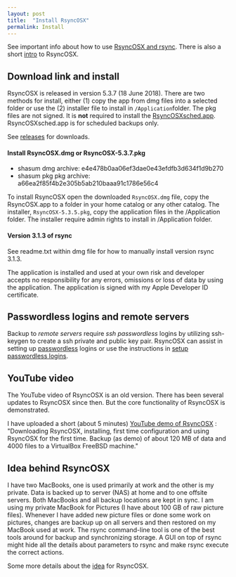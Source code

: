 ```yaml
---
layout: post
title:  "Install RsyncOSX"
permalink: Install
---
```

See important info about how to use [RsyncOSX and rsync](/HowtoUseRsyncOSX). There is also a short [intro](/Intro) to RsyncOSX.

## Download link and install

RsyncOSX is released in version 5.3.7 (18 June 2018). There are two methods for install, either (1) copy the app from dmg files into a selected folder or use the (2) installer file to install in `/Application`folder. The pkg files are not signed. It is **not** required to install the [RsyncOSXsched.app](https://github.com/rsyncOSX/RsyncOSXsched). RsyncOSXsched.app is for scheduled backups only.

See [releases](https://github.com/rsyncOSX/RsyncOSX/releases/tag/v5.3.7) for downloads.

#### Install RsyncOSX.dmg or  RsyncOSX-5.3.7.pkg

- shasum dmg archive: e4e478b0aa06ef3dae0e43efdfb3d634f1d9b270
- shasum pkg pkg archive: a66ea2f85f4b2e305b5ab210baaa91c1786e56c4

To install RsyncOSX open the downloaded `RsyncOSX.dmg` file, copy the RsyncOSX.app to a folder in your home catalog or any other catalog. The installer, `RsyncOSX-5.3.5.pkg`, copy the application files in the /Application folder. The installer require admin rights to install in /Application folder.

#### Version 3.1.3 of rsync

See readme.txt within dmg file for how to manually install version rsync 3.1.3.

The application is installed and used at your own risk and developer accepts no responsibility for any errors, omissions or loss of data by using the application. The application is signed with my Apple Developer ID certificate.

## Passwordless logins and remote servers

Backup to *remote servers* require *ssh passwordless* logins by utilizing ssh-keygen to create a ssh private and public key pair. RsyncOSX can assist in setting up [passwordless](/ssh) logins or use the instructions in [setup passwordless logins](/PasswordlessLogin).

## YouTube video

The YouTube video of RsyncOSX is an old version. There has been several updates to RsyncOSX since then. But the core functionality of RsyncOSX is demonstrated.

I have uploaded a short (about 5 minutes) [YouTube demo of RsyncOSX](https://www.youtube.com/watch?v=ty1r7yvgExo) : "Downloading RsyncOSX, installing, first time configuration and using RsyncOSX for the first time. Backup (as demo) of about 120 MB of data and 4000 files to a VirtualBox FreeBSD machine."

## Idea behind RsyncOSX

I have two MacBooks, one is used primarily at work and the other is my private. Data is backed up to server (NAS) at home and to one offsite servers. Both MacBooks and all backup locations are kept in sync. I am using my private MacBook for Pictures (I have about 100 GB of raw picture files). Whenever I have added new picture files or done some work on pictures, changes are backup up on all servers and then restored on my MacBook used at work. The rsync command-line tool is one of the best tools around for backup and synchronizing storage. A GUI on top of rsync might hide all the details about parameters to rsync and make rsync execute the correct actions.

Some more details about the [idea](/Idea) for RsyncOSX.

